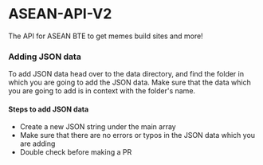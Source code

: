 # ASEAN-API-V2
The API for ASEAN BTE to get memes build sites and more!

### Adding JSON data 

To add JSON data head over to the data directory, and find the folder in which you are going to add the JSON data. Make sure that the data which you are going to add is in context with the folder's name.

#### Steps to add JSON data
- Create a new JSON string under the main array
- Make sure that there are no errors or typos in the JSON data which you are adding 
- Double check before making a PR